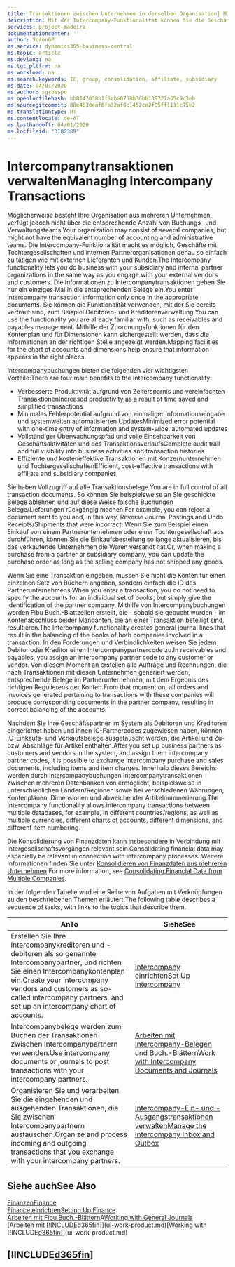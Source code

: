 ```yaml
---
title: Transaktionen zwischen Unternehmen in derselben Organisation| Microsoft Docs
description: Mit der Intercompany-Funktionalität können Sie die Geschäftsvorgänge und - transaktionen zwischen Unternehmen innerhalb derselben Organisation vereinfachen.
services: project-madeira
documentationcenter: ''
author: SorenGP
ms.service: dynamics365-business-central
ms.topic: article
ms.devlang: na
ms.tgt_pltfrm: na
ms.workload: na
ms.search.keywords: IC, group, consolidation, affiliate, subsidiary
ms.date: 04/01/2020
ms.author: sgroespe
ms.openlocfilehash: bb8147038b1f6aba0758b36bb139727a65c9c3eb
ms.sourcegitcommit: 88e4b30eaf6fa32af0c1452ce2f85ff1111c75e2
ms.translationtype: HT
ms.contentlocale: de-AT
ms.lasthandoff: 04/01/2020
ms.locfileid: "3182389"
---
```

# <a name="managing-intercompany-transactions"></a><span data-ttu-id="e39e2-103">Intercompanytransaktionen verwalten</span><span class="sxs-lookup"><span data-stu-id="e39e2-103">Managing Intercompany Transactions</span></span>
<span data-ttu-id="e39e2-104">Möglicherweise besteht Ihre Organisation aus mehreren Unternehmen, verfügt jedoch nicht über die entsprechende Anzahl von Buchungs- und Verwaltungsteams.</span><span class="sxs-lookup"><span data-stu-id="e39e2-104">Your organization may consist of several companies, but might not have the equivalent number of accounting and administrative teams.</span></span> <span data-ttu-id="e39e2-105">Die Intercompany-Funktionalität macht es möglich, Geschäfte mit Tochtergesellschaften und internen Partnerorganisationen genau so einfach zu tätigen wie mit externen Lieferanten und Kunden.</span><span class="sxs-lookup"><span data-stu-id="e39e2-105">The Intercompany functionality lets you do business with your subsidiary and internal partner organizations in the same way as you engage with your external vendors and customers.</span></span> <span data-ttu-id="e39e2-106">Die Informationen zu Intercompanytransaktionen geben Sie nur ein einziges Mal in die entsprechenden Belege ein.</span><span class="sxs-lookup"><span data-stu-id="e39e2-106">You enter intercompany transaction information only once in the appropriate documents.</span></span> <span data-ttu-id="e39e2-107">Sie können die Funktionalität verwenden, mit der Sie bereits vertraut sind, zum Beispiel Debitoren- und Kreditorenverwaltung.</span><span class="sxs-lookup"><span data-stu-id="e39e2-107">You can use the functionality you are already familiar with, such as receivables and payables management.</span></span> <span data-ttu-id="e39e2-108">Mithilfe der Zuordnungsfunktionen für den Kontenplan und für Dimensionen kann sichergestellt werden, dass die Informationen an der richtigen Stelle angezeigt werden.</span><span class="sxs-lookup"><span data-stu-id="e39e2-108">Mapping facilities for the chart of accounts and dimensions help ensure that information appears in the right places.</span></span>  

<span data-ttu-id="e39e2-109">Intercompanybuchungen bieten die folgenden vier wichtigsten Vorteile:</span><span class="sxs-lookup"><span data-stu-id="e39e2-109">There are four main benefits to the Intercompany functionality:</span></span>  

- <span data-ttu-id="e39e2-110">Verbesserte Produktivität aufgrund von Zeitersparnis und vereinfachten Transaktionen</span><span class="sxs-lookup"><span data-stu-id="e39e2-110">Increased productivity as a result of time saved and simplified transactions</span></span>  
- <span data-ttu-id="e39e2-111">Minimales Fehlerpotential aufgrund von einmaliger Informationseingabe und systemweiten automatisierten Updates</span><span class="sxs-lookup"><span data-stu-id="e39e2-111">Minimized error potential with one-time entry of information and system-wide, automated updates</span></span>  
- <span data-ttu-id="e39e2-112">Vollständiger Überwachungspfad und volle Einsehbarkeit von Geschäftsaktivitäten und des Transaktionsverlaufs</span><span class="sxs-lookup"><span data-stu-id="e39e2-112">Complete audit trail and full visibility into business activities and transaction histories</span></span>  
- <span data-ttu-id="e39e2-113">Effiziente und kosteneffektive Transaktionen mit Konzernunternehmen und Tochtergesellschaften</span><span class="sxs-lookup"><span data-stu-id="e39e2-113">Efficient, cost-effective transactions with affiliate and subsidiary companies</span></span>  

<span data-ttu-id="e39e2-114">Sie haben Vollzugriff auf alle Transaktionsbelege.</span><span class="sxs-lookup"><span data-stu-id="e39e2-114">You are in full control of all transaction documents.</span></span> <span data-ttu-id="e39e2-115">So können Sie beispielsweise an Sie geschickte Belege ablehnen und auf diese Weise falsche Buchungen Belege/Lieferungen rückgängig machen.</span><span class="sxs-lookup"><span data-stu-id="e39e2-115">For example, you can reject a document sent to you and, in this way, Reverse Journal Postings and Undo Receipts/Shipments that were incorrect.</span></span> <span data-ttu-id="e39e2-116">Wenn Sie zum Beispiel einen Einkauf von einem Partnerunternehmen oder einer Tochtergesellschaft aus durchführen, können Sie die Einkaufsbestellung so lange aktualisieren, bis das verkaufende Unternehmen die Waren versandt hat.</span><span class="sxs-lookup"><span data-stu-id="e39e2-116">Or, when making a purchase from a partner or subsidiary company, you can update the purchase order as long as the selling company has not shipped any goods.</span></span>  

<span data-ttu-id="e39e2-117">Wenn Sie eine Transaktion eingeben, müssen Sie nicht die Konten für einen einzelnen Satz von Büchern angeben, sondern einfach die ID des Partnerunternehmens.</span><span class="sxs-lookup"><span data-stu-id="e39e2-117">When you enter a transaction, you do not need to specify the accounts for an individual set of books, but simply give the identification of the partner company.</span></span> <span data-ttu-id="e39e2-118">Mithilfe von Intercompanybuchungen werden Fibu Buch.-Blattzeilen erstellt, die - sobald sie gebucht wurden - im Kontenabschluss beider Mandanten, die an einer Transaktion beteiligt sind, resultieren.</span><span class="sxs-lookup"><span data-stu-id="e39e2-118">The Intercompany functionality creates general journal lines that result in the balancing of the books of both companies involved in a transaction.</span></span> <span data-ttu-id="e39e2-119">In den Forderungen und Verbindlichkeiten weisen Sie jedem Debitor oder Kreditor einen Intercompanypartnercode zu.</span><span class="sxs-lookup"><span data-stu-id="e39e2-119">In receivables and payables, you assign an intercompany partner code to any customer or vendor.</span></span> <span data-ttu-id="e39e2-120">Von diesem Moment an erstellen alle Aufträge und Rechnungen, die nach Transaktionen mit diesen Unternehmen generiert werden, entsprechende Belege im Partnerunternehmen, mit dem Ergebnis des richtigen Regulierens der Konten.</span><span class="sxs-lookup"><span data-stu-id="e39e2-120">From that moment on, all orders and invoices generated pertaining to transactions with these companies will produce corresponding documents in the partner company, resulting in correct balancing of the accounts.</span></span>  

 <span data-ttu-id="e39e2-121">Nachdem Sie Ihre Geschäftspartner im System als Debitoren und Kreditoren eingerichtet haben und ihnen IC-Partnercodes zugewiesen haben, können IC-Einkaufs- und Verkaufsbelege ausgetauscht werden, die Artikel und Zu- bzw. Abschläge für Artikel enthalten.</span><span class="sxs-lookup"><span data-stu-id="e39e2-121">After you set up business partners as customers and vendors in the system, and assign them intercompany partner codes, it is possible to exchange intercompany purchase and sales documents, including items and item charges.</span></span> <span data-ttu-id="e39e2-122">Innerhalb dieses Bereichs werden durch Intercompanybuchungen Intercompanytransaktionen zwischen mehreren Datenbanken von  ermöglicht, beispielsweise in unterschiedlichen Ländern/Regionen sowie bei verschiedenen Währungen, Kontenplänen, Dimensionen und abweichender Artikelnummerierung.</span><span class="sxs-lookup"><span data-stu-id="e39e2-122">The Intercompany functionality allows intercompany transactions between multiple databases, for example, in different countries/regions, as well as multiple currencies, different charts of accounts, different dimensions, and different item numbering.</span></span>  

<span data-ttu-id="e39e2-123">Die Konsolidierung von Finanzdaten kann insbesondere in Verbindung mit Intergesellschaftsvorgängen relevant sein.</span><span class="sxs-lookup"><span data-stu-id="e39e2-123">Consolidating financial data may especially be relevant in connection with intercompany processes.</span></span> <span data-ttu-id="e39e2-124">Weitere Informationen finden Sie unter [Konsolidieren von Finanzdaten aus mehreren Unternehmen](finance-consolidated-company-reporting.md).</span><span class="sxs-lookup"><span data-stu-id="e39e2-124">For more information, see [Consolidating Financial Data from Multiple Companies](finance-consolidated-company-reporting.md).</span></span>

<span data-ttu-id="e39e2-125">In der folgenden Tabelle wird eine Reihe von Aufgaben mit Verknüpfungen zu den beschriebenen Themen erläutert.</span><span class="sxs-lookup"><span data-stu-id="e39e2-125">The following table describes a sequence of tasks, with links to the topics that describe them.</span></span>

 |<span data-ttu-id="e39e2-126">An</span><span class="sxs-lookup"><span data-stu-id="e39e2-126">To</span></span> |<span data-ttu-id="e39e2-127">Siehe</span><span class="sxs-lookup"><span data-stu-id="e39e2-127">See</span></span>|
 |---|---|
 |<span data-ttu-id="e39e2-128">Erstellen Sie Ihre Intercompanykreditoren und -debitoren als so genannte Intercompanypartner, und richten Sie einen Intercompanykontenplan ein.</span><span class="sxs-lookup"><span data-stu-id="e39e2-128">Create your intercompany vendors and customers as so-called intercompany partners, and set up an intercompany chart of accounts.</span></span>|[<span data-ttu-id="e39e2-129">Intercompany einrichten</span><span class="sxs-lookup"><span data-stu-id="e39e2-129">Set Up Intercompany</span></span>](intercompany-how-setup.md)|
 |<span data-ttu-id="e39e2-130">Intercompanybelege werden zum Buchen der Transaktionen zwischen Intercompanypartnern verwenden.</span><span class="sxs-lookup"><span data-stu-id="e39e2-130">Use intercompany documents or journals to post transactions with your intercompany partners.</span></span>|[<span data-ttu-id="e39e2-131">Arbeiten mit Intercompany-Belegen und Buch.-Blättern</span><span class="sxs-lookup"><span data-stu-id="e39e2-131">Work with Intercompany Documents and Journals</span></span>](intercompany-how-work-documents-journals.md)|
 |<span data-ttu-id="e39e2-132">Organisieren Sie und verarbeiten Sie die eingehenden und ausgehenden Transaktionen, die Sie zwischen Intercompanypartnern austauschen.</span><span class="sxs-lookup"><span data-stu-id="e39e2-132">Organize and process incoming and outgoing transactions that you exchange with your intercompany partners.</span></span>|[<span data-ttu-id="e39e2-133">Intercompany-Ein- und -Ausgangstransaktionen verwalten</span><span class="sxs-lookup"><span data-stu-id="e39e2-133">Manage the Intercompany Inbox and Outbox</span></span>](intercompany-how-manage-intercompany-inbox.md)|

## <a name="see-also"></a><span data-ttu-id="e39e2-134">Siehe auch</span><span class="sxs-lookup"><span data-stu-id="e39e2-134">See Also</span></span>
[<span data-ttu-id="e39e2-135">Finanzen</span><span class="sxs-lookup"><span data-stu-id="e39e2-135">Finance</span></span>](finance.md)  
[<span data-ttu-id="e39e2-136">Finance einrichten</span><span class="sxs-lookup"><span data-stu-id="e39e2-136">Setting Up Finance</span></span>](finance-setup-finance.md)  
<span data-ttu-id="e39e2-137">[Arbeiten mit Fibu Buch.-Blättern](ui-work-general-journals.md)A</span><span class="sxs-lookup"><span data-stu-id="e39e2-137">[Working with General Journals](ui-work-general-journals.md)</span></span>  
<span data-ttu-id="e39e2-138">[Arbeiten mit [!INCLUDE[d365fin](includes/d365fin_md.md)]](ui-work-product.md)</span><span class="sxs-lookup"><span data-stu-id="e39e2-138">[Working with [!INCLUDE[d365fin](includes/d365fin_md.md)]](ui-work-product.md)</span></span>

## [!INCLUDE[d365fin](includes/free_trial_md.md)]  
